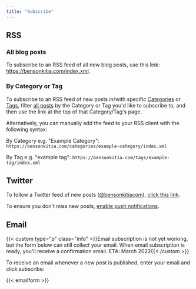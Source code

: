 ```yaml
---
title: "Subscribe"
---
```


## RSS

### All blog posts

To subscribe to an RSS feed of all new blog posts, use this link: <https://bensonkitia.com/index.xml>.

### By Category or Tag

To subscribe to an RSS feed of new posts in/with specific [Categories](/categories) or [Tags](/tags), filter [all posts](/blog) by the Category or Tag you'd like to subscribe to, and then use the link at the top of that Category/Tag's page.

Alternatively, you can manually add the feed to your RSS client with the following syntax:

By Category e.g. "Example Category": `https://bensonkitia.com/categories/example-category/index.xml`

By Tag e.g. "example tag": `https://bensonkitia.com/tags/example-tag/index.xml`

## Twitter

To follow a Twitter feed of new posts ([@bensonkitiacom](https://twitter.com/bensonkitiacom)), [click this link](https://twitter.com/intent/follow?user_id=1478191446410813441).

To ensure you don't miss new posts, [enable push notifications](https://help.twitter.com/en/managing-your-account/notifications-on-mobile-devices).

## Email

{{< custom type="p" class="info" >}}Email subscription is not yet working, but the form below can still collect your email. When email subscription is ready, you'll receive a confirmation email. ETA: March 2022{{< /custom >}}

To receive an email whenever a new post is published, enter your email and click subscribe:

{{< emailform >}}
